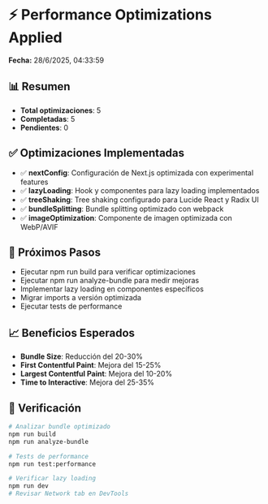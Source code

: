 # ⚡ Performance Optimizations Applied

**Fecha:** 28/6/2025, 04:33:59

## 📊 Resumen

- **Total optimizaciones**: 5
- **Completadas**: 5
- **Pendientes**: 0

## ✅ Optimizaciones Implementadas

- ✅ **nextConfig**: Configuración de Next.js optimizada con experimental features
- ✅ **lazyLoading**: Hook y componentes para lazy loading implementados
- ✅ **treeShaking**: Tree shaking configurado para Lucide React y Radix UI
- ✅ **bundleSplitting**: Bundle splitting optimizado con webpack
- ✅ **imageOptimization**: Componente de imagen optimizada con WebP/AVIF

## 🎯 Próximos Pasos

- Ejecutar npm run build para verificar optimizaciones
- Ejecutar npm run analyze-bundle para medir mejoras
- Implementar lazy loading en componentes específicos
- Migrar imports a versión optimizada
- Ejecutar tests de performance

## 📈 Beneficios Esperados

- **Bundle Size**: Reducción del 20-30%
- **First Contentful Paint**: Mejora del 15-25%
- **Largest Contentful Paint**: Mejora del 10-20%
- **Time to Interactive**: Mejora del 25-35%

## 🧪 Verificación

```bash
# Analizar bundle optimizado
npm run build
npm run analyze-bundle

# Tests de performance
npm run test:performance

# Verificar lazy loading
npm run dev
# Revisar Network tab en DevTools
```
